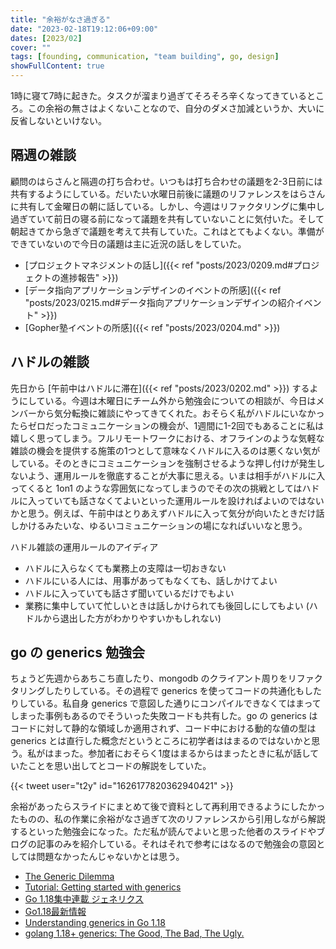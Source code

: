 ```yaml
---
title: "余裕がなさ過ぎる"
date: "2023-02-18T19:12:06+09:00"
dates: [2023/02]
cover: ""
tags: [founding, communication, "team building", go, design]
showFullContent: true
---
```


1時に寝て7時に起きた。タスクが溜まり過ぎてそろそろ辛くなってきているところ。この余裕の無さはよくないことなので、自分のダメさ加減というか、大いに反省しないといけない。

## 隔週の雑談

顧問のはらさんと隔週の打ち合わせ。いつもは打ち合わせの議題を2-3日前には共有するようにしている。だいたい水曜日前後に議題のリファレンスをはらさんに共有して金曜日の朝に話している。しかし、今週はリファクタリングに集中し過ぎていて前日の寝る前になって議題を共有していないことに気付いた。そして朝起きてから急ぎで議題を考えて共有していた。これはとてもよくない。準備ができていないので今日の議題は主に近況の話しをしていた。

* [プロジェクトマネジメントの話し]({{< ref "posts/2023/0209.md#プロジェクトの進捗報告" >}})
* [データ指向アプリケーションデザインのイベントの所感]({{< ref "posts/2023/0215.md#データ指向アプリケーションデザインの紹介イベント" >}})
* [Gopher塾イベントの所感]({{< ref "posts/2023/0204.md" >}})

## ハドルの雑談

先日から [午前中はハドルに滞在]({{< ref "posts/2023/0202.md" >}}) するようにしている。今週は木曜日にチーム外から勉強会についての相談が、今日はメンバーから気分転換に雑談にやってきてくれた。おそらく私がハドルにいなかったらゼロだったコミュニケーションの機会が、1週間に1-2回でもあることに私は嬉しく思ってしまう。フルリモートワークにおける、オフラインのような気軽な雑談の機会を提供する施策の1つとして意味なくハドルに入るのは悪くない気がしている。そのときにコミュニケーションを強制させるような押し付けが発生しないよう、運用ルールを徹底することが大事に思える。いまは相手がハドルに入ってくると 1on1 のような雰囲気になってしまうのでその次の挑戦としてはハドルに入っていても話さなくてよいといった運用ルールを設ければよいのではないかと思う。例えば、午前中はとりあえずハドルに入って気分が向いたときだけ話しかけるみたいな、ゆるいコミュニケーションの場になればいいなと思う。

ハドル雑談の運用ルールのアイディア

* ハドルに入らなくても業務上の支障は一切おきない
* ハドルにいる人には、用事があってもなくても、話しかけてよい
* ハドルに入っていても話さず聞いているだけでもよい
* 業務に集中していて忙しいときは話しかけられても後回しにしてもよい (ハドルから退出した方がわかりやすいかもしれない)

## go の generics 勉強会

ちょうど先週からあちこち直したり、mongodb のクライアント周りをリファクタリングしたりしている。その過程で generics を使ってコードの共通化もしたりしている。私自身 generics で意図した通りにコンパイルできなくてはまってしまった事例もあるのでそういった失敗コードも共有した。go の generics はコードに対して静的な領域しか適用されず、コード中における動的な値の型は generics とは直行した概念だというところに初学者ははまるのではないかと思う。私がはまった。参加者におそらく1度はまるからはまったときに私が話していたことを思い出してとコードの解説をしていた。

{{< tweet user="t2y" id="1626177820362940421" >}}

余裕があったらスライドにまとめて後で資料として再利用できるようにしたかったものの、私の作業に余裕がなさ過ぎて次のリファレンスから引用しながら解説するといった勉強会になった。ただ私が読んでよいと思った他者のスライドやブログの記事のみを紹介している。それはそれで参考にはなるので勉強会の意図としては問題なかったんじゃないかとは思う。

* [The Generic Dilemma](https://research.swtch.com/generic)
* [Tutorial: Getting started with generics](https://go.dev/doc/tutorial/generics)
* [Go 1.18集中連載 ジェネリクス](https://future-architect.github.io/articles/20220209a/)
* [Go1.18最新情報](https://docs.google.com/presentation/d/1Dj7Rs5K1HkVogbX9vuxcja-uJ5tIqxkFwPG-W31vP0E/edit#slide=id.p)
* [Understanding generics in Go 1.18](https://blog.logrocket.com/understanding-generics-go-1-18/)
* [golang 1.18+ generics: The Good, The Bad, The Ugly.](https://itnext.io/golang-1-18-generics-the-good-the-bad-the-ugly-5e9fa2520e76)
